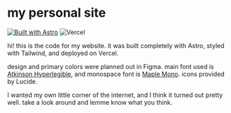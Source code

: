 # my personal site

[![Built with Astro](https://astro.badg.es/v2/built-with-astro/tiny.svg)](https://astro.build) ![Vercel](https://therealsujitk-vercel-badge.vercel.app/?app=personal-website-aczw.vercel.app)

hi! this is the code for my website. it was built completely with Astro, styled with Tailwind, and deployed on Vercel.

design and primary colors were planned out in Figma. main font used is [Atkinson Hyperlegible](https://en.wikipedia.org/wiki/Atkinson_Hyperlegible), and monospace font is [Maple Mono](https://github.com/subframe7536/maple-font). icons provided by Lucide.

I wanted my own little corner of the internet, and I think it turned out pretty well. take a look around and lemme know what you think.
